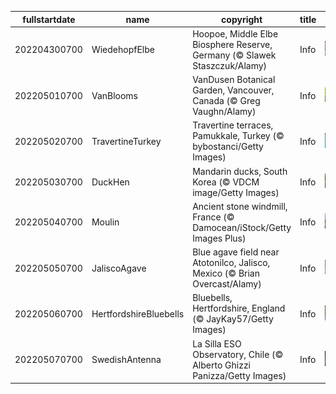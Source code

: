|fullstartdate|name|copyright|title|image|
|--|--|--|--|--|
202204300700|WiedehopfElbe|Hoopoe, Middle Elbe Biosphere Reserve, Germany (© Slawek Staszczuk/Alamy)|Info|![](/en-AU/2022/05/202204300700WiedehopfElbe.jpg)|
202205010700|VanBlooms|VanDusen Botanical Garden, Vancouver, Canada (© Greg Vaughn/Alamy)|Info|![](/en-AU/2022/05/202205010700VanBlooms.jpg)|
202205020700|TravertineTurkey|Travertine terraces, Pamukkale, Turkey (© bybostanci/Getty Images)|Info|![](/en-AU/2022/05/202205020700TravertineTurkey.jpg)|
202205030700|DuckHen|Mandarin ducks, South Korea (© VDCM image/Getty Images)|Info|![](/en-AU/2022/05/202205030700DuckHen.jpg)|
202205040700|Moulin|Ancient stone windmill, France (© Damocean/iStock/Getty Images Plus)|Info|![](/en-AU/2022/05/202205040700Moulin.jpg)|
202205050700|JaliscoAgave|Blue agave field near Atotonilco, Jalisco, Mexico (© Brian Overcast/Alamy)|Info|![](/en-AU/2022/05/202205050700JaliscoAgave.jpg)|
202205060700|HertfordshireBluebells|Bluebells, Hertfordshire, England (© JayKay57/Getty Images)|Info|![](/en-AU/2022/05/202205060700HertfordshireBluebells.jpg)|
202205070700|SwedishAntenna|La Silla ESO Observatory, Chile (© Alberto Ghizzi Panizza/Getty Images)|Info|![](/en-AU/2022/05/202205070700SwedishAntenna.jpg)|
